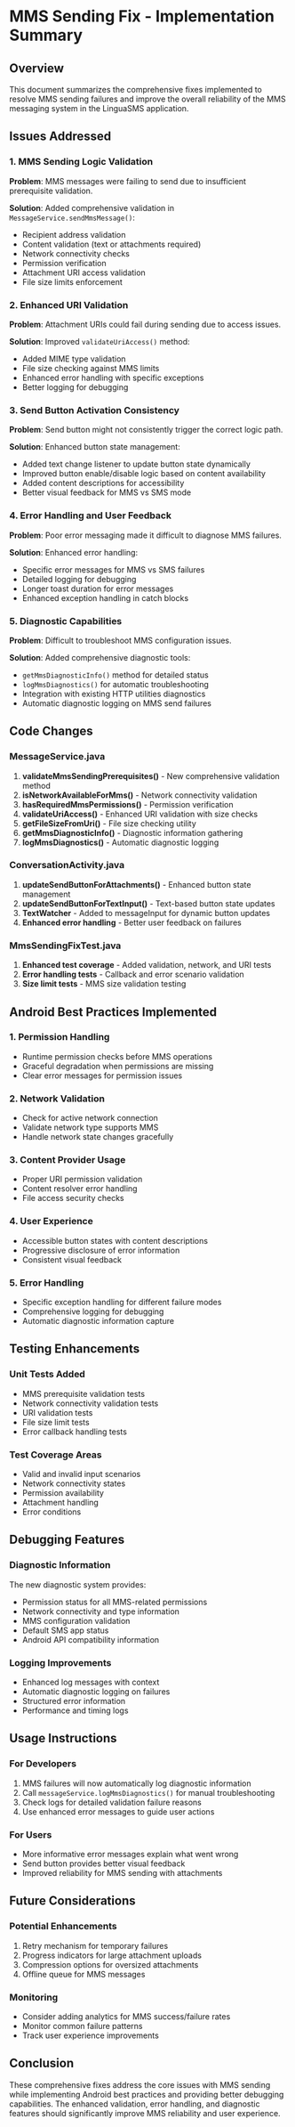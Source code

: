 # MMS Sending Fix - Implementation Summary

## Overview
This document summarizes the comprehensive fixes implemented to resolve MMS sending failures and improve the overall reliability of the MMS messaging system in the LinguaSMS application.

## Issues Addressed

### 1. MMS Sending Logic Validation
**Problem**: MMS messages were failing to send due to insufficient prerequisite validation.

**Solution**: Added comprehensive validation in `MessageService.sendMmsMessage()`:
- Recipient address validation
- Content validation (text or attachments required)
- Network connectivity checks
- Permission verification
- Attachment URI access validation
- File size limits enforcement

### 2. Enhanced URI Validation
**Problem**: Attachment URIs could fail during sending due to access issues.

**Solution**: Improved `validateUriAccess()` method:
- Added MIME type validation
- File size checking against MMS limits
- Enhanced error handling with specific exceptions
- Better logging for debugging

### 3. Send Button Activation Consistency
**Problem**: Send button might not consistently trigger the correct logic path.

**Solution**: Enhanced button state management:
- Added text change listener to update button state dynamically
- Improved button enable/disable logic based on content availability
- Added content descriptions for accessibility
- Better visual feedback for MMS vs SMS mode

### 4. Error Handling and User Feedback
**Problem**: Poor error messaging made it difficult to diagnose MMS failures.

**Solution**: Enhanced error handling:
- Specific error messages for MMS vs SMS failures
- Detailed logging for debugging
- Longer toast duration for error messages
- Enhanced exception handling in catch blocks

### 5. Diagnostic Capabilities
**Problem**: Difficult to troubleshoot MMS configuration issues.

**Solution**: Added comprehensive diagnostic tools:
- `getMmsDiagnosticInfo()` method for detailed status
- `logMmsDiagnostics()` for automatic troubleshooting
- Integration with existing HTTP utilities diagnostics
- Automatic diagnostic logging on MMS send failures

## Code Changes

### MessageService.java
1. **validateMmsSendingPrerequisites()** - New comprehensive validation method
2. **isNetworkAvailableForMms()** - Network connectivity validation
3. **hasRequiredMmsPermissions()** - Permission verification
4. **validateUriAccess()** - Enhanced URI validation with size checks
5. **getFileSizeFromUri()** - File size checking utility
6. **getMmsDiagnosticInfo()** - Diagnostic information gathering
7. **logMmsDiagnostics()** - Automatic diagnostic logging

### ConversationActivity.java
1. **updateSendButtonForAttachments()** - Enhanced button state management
2. **updateSendButtonForTextInput()** - Text-based button state updates
3. **TextWatcher** - Added to messageInput for dynamic button updates
4. **Enhanced error handling** - Better user feedback on failures

### MmsSendingFixTest.java
1. **Enhanced test coverage** - Added validation, network, and URI tests
2. **Error handling tests** - Callback and error scenario validation
3. **Size limit tests** - MMS size validation testing

## Android Best Practices Implemented

### 1. Permission Handling
- Runtime permission checks before MMS operations
- Graceful degradation when permissions are missing
- Clear error messages for permission issues

### 2. Network Validation
- Check for active network connection
- Validate network type supports MMS
- Handle network state changes gracefully

### 3. Content Provider Usage
- Proper URI permission validation
- Content resolver error handling
- File access security checks

### 4. User Experience
- Accessible button states with content descriptions
- Progressive disclosure of error information
- Consistent visual feedback

### 5. Error Handling
- Specific exception handling for different failure modes
- Comprehensive logging for debugging
- Automatic diagnostic information capture

## Testing Enhancements

### Unit Tests Added
- MMS prerequisite validation tests
- Network connectivity validation tests
- URI validation tests
- File size limit tests
- Error callback handling tests

### Test Coverage Areas
- Valid and invalid input scenarios
- Network connectivity states
- Permission availability
- Attachment handling
- Error conditions

## Debugging Features

### Diagnostic Information
The new diagnostic system provides:
- Permission status for all MMS-related permissions
- Network connectivity and type information
- MMS configuration validation
- Default SMS app status
- Android API compatibility information

### Logging Improvements
- Enhanced log messages with context
- Automatic diagnostic logging on failures
- Structured error information
- Performance and timing logs

## Usage Instructions

### For Developers
1. MMS failures will now automatically log diagnostic information
2. Call `messageService.logMmsDiagnostics()` for manual troubleshooting
3. Check logs for detailed validation failure reasons
4. Use enhanced error messages to guide user actions

### For Users
- More informative error messages explain what went wrong
- Send button provides better visual feedback
- Improved reliability for MMS sending with attachments

## Future Considerations

### Potential Enhancements
1. Retry mechanism for temporary failures
2. Progress indicators for large attachment uploads
3. Compression options for oversized attachments
4. Offline queue for MMS messages

### Monitoring
- Consider adding analytics for MMS success/failure rates
- Monitor common failure patterns
- Track user experience improvements

## Conclusion

These comprehensive fixes address the core issues with MMS sending while implementing Android best practices and providing better debugging capabilities. The enhanced validation, error handling, and diagnostic features should significantly improve MMS reliability and user experience.